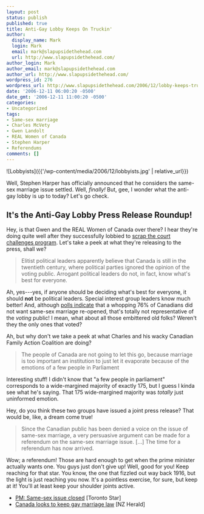 ```yaml
---
layout: post
status: publish
published: true
title: Anti-Gay Lobby Keeps On Truckin'
author:
  display_name: Mark
  login: Mark
  email: mark@slapupsidethehead.com
  url: http://www.slapupsidethehead.com/
author_login: Mark
author_email: mark@slapupsidethehead.com
author_url: http://www.slapupsidethehead.com/
wordpress_id: 276
wordpress_url: http://www.slapupsidethehead.com/2006/12/lobby-keeps-truckin/
date: '2006-12-11 06:00:20 -0500'
date_gmt: '2006-12-11 11:00:20 -0500'
categories:
- Uncategorized
tags:
- Same-sex marriage
- Charles McVety
- Gwen Landolt
- REAL Women of Canada
- Stephen Harper
- Referendums
comments: []
---
```

![Lobbyists]({{'/wp-content/media/2006/12/lobbyists.jpg' | relative_url}})

Well, Stephen Harper has officially announced that he considers the same-sex marriage issue settled. Well, _finally!_ But, gee, I wonder what the anti-gay lobby is up to today? Let's go check.

## It's the Anti-Gay Lobby Press Release Roundup!

Hey, is that Gwen and the REAL Women of Canada over there? I hear they're doing quite well after they successfully lobbied to [scrap the court challenges program](http://www.slapupsidethehead.com/2006/09/tories-cut-equality-funding/ "I'm still reeling over that one, to be honest"). Let's take a peek at what they're releasing to the press, shall we?

> Elitist political leaders apparently believe that Canada is still in the twentieth century, where political parties ignored the opinion of the voting public. Arrogant political leaders do not, in fact, know what's best for everyone.

Ah, yes---yes, if anyone should be deciding what's best for everyone, it should **not** be political leaders. Special interest group leaders know much better! And, although [polls indicate](http://www.equal-marriage.ca/resource.php?id=302) that a whopping 76% of Canadians did not want same-sex marriage re-opened, that's totally not representative of the _voting_ public! I mean, what about all those embittered old folks? Weren't they the only ones that voted?

Ah, but why don't we take a peek at what Charles and his wacky Canadian Family Action Coalition are doing?

> The people of Canada are not going to let this go, because marriage is too important an institution to just let it evaporate because of the emotions of a few people in Parliament

Interesting stuff! I didn't know that "a few people in parliament" corresponds to a wide-margined majority of exactly 175, but I guess I kinda see what he's saying. That 175 wide-margined majority was _totally_ just uninformed emotion.

Hey, do you think these two groups have issued a joint press release? That would be, like, a dream come true!

> Since the Canadian public has been denied a voice on the issue of same-sex marriage, a very persuasive argument can be made for a referendum on the same-sex marriage issue. [...] The time for a referendum has now arrived.

Wow; a referendum! Those are hard enough to get when the prime minister actually wants one. You guys just don't give up! Well, good for you! Keep reaching for that star. You know, the one that fizzled out way back 1916, but the light is just reaching you now. It's a pointless exercise, for sure, but keep at it! You'll at least keep your shoulder joints active.

- [PM: Same-sex issue closed](http://www.thestar.com/NASApp/cs/ContentServer?pagename=thestar/Layout/Article_Type1&c=Article&cid=1165490311885&call_pageid=968332188774&col=968350116467) [Toronto Star]
- [Canada looks to keep gay marriage law](http://www.nzherald.co.nz/section/story.cfm?c_id=2&ObjectID=10414252) [NZ Herald]
